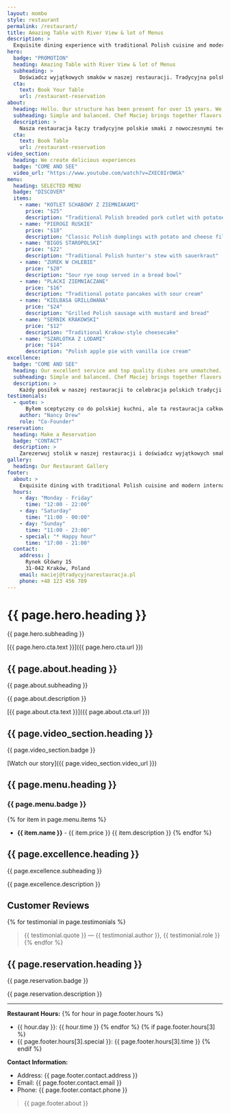 ```yaml
---
layout: mombo
style: restaurant
permalink: /restaurant/
title: Amazing Table with River View & lot of Menus
description: >
  Exquisite dining experience with traditional Polish cuisine and modern international dishes. Our restaurant has been serving exceptional food for over 15 years.
hero:
  badge: "PROMOTION"
  heading: Amazing Table with River View & lot of Menus
  subheading: >
    Doświadcz wyjątkowych smaków w naszej restauracji. Tradycyjna polska kuchnia spotyka się z nowoczesnymi international dishes.
  cta:
    text: Book Your Table
    url: /restaurant-reservation
about:
  heading: Hello. Our structure has been present for over 15 years. We make the best !
  subheading: Simple and balanced. Chef Maciej brings together flavors and specialties
  description: >
    Nasza restauracja łączy tradycyjne polskie smaki z nowoczesnymi technikami kulinarnymi. Każde danie to opowieść o pasji do gotowania i szacunku dla lokalnych składników.
  cta:
    text: Book Table
    url: /restaurant-reservation
video_section:
  heading: We create delicious experiences
  badge: "COME AND SEE"
  video_url: "https://www.youtube.com/watch?v=ZXEC0IrOWGk"
menu:
  heading: SELECTED MENU
  badge: "DISCOVER"
  items:
    - name: "KOTLET SCHABOWY Z ZIEMNIAKAMI"
      price: "$25"
      description: "Traditional Polish breaded pork cutlet with potatoes"
    - name: "PIEROGI RUSKIE"
      price: "$18"
      description: "Classic Polish dumplings with potato and cheese filling"
    - name: "BIGOS STAROPOLSKI"
      price: "$22"
      description: "Traditional Polish hunter's stew with sauerkraut"
    - name: "ZUREK W CHLEBIE"
      price: "$20"
      description: "Sour rye soup served in a bread bowl"
    - name: "PLACKI ZIEMNIACZANE"
      price: "$16"
      description: "Traditional potato pancakes with sour cream"
    - name: "KIELBASA GRILLOWANA"
      price: "$24"
      description: "Grilled Polish sausage with mustard and bread"
    - name: "SERNIK KRAKOWSKI"
      price: "$12"
      description: "Traditional Krakow-style cheesecake"
    - name: "SZARLOTKA Z LODAMI"
      price: "$14"
      description: "Polish apple pie with vanilla ice cream"
excellence:
  badge: "COME AND SEE"
  heading: Our excellent service and top quality dishes are unmatched. Pick the best.
  subheading: Simple and balanced. Chef Maciej brings together flavors and specialties
  description: >
    Każdy posiłek w naszej restauracji to celebracja polskich tradycji kulinarnych. Używamy tylko najświeższych, lokalnych składników, by stworzyć niezapomniane doznania smakowe.
testimonials:
  - quote: >
      Byłem sceptyczny co do polskiej kuchni, ale ta restauracja całkowicie zmieniła moje zdanie. Kotlet schabowy był perfekcyjny, a obsługa wyjątkowa.
    author: "Nancy Drew"
    role: "Co-Founder"
reservation:
  heading: Make a Reservation
  badge: "CONTACT"
  description: >
    Zarezerwuj stolik w naszej restauracji i doświadcz wyjątkowych smaków polskiej kuchni.
gallery:
  heading: Our Restaurant Gallery
footer:
  about: >
    Exquisite dining with traditional Polish cuisine and modern international dishes.
  hours:
    - day: "Monday - Friday"
      time: "12:00 - 22:00"
    - day: "Saturday"
      time: "11:00 - 00:00"
    - day: "Sunday"
      time: "11:00 - 23:00"
    - special: "* Happy hour"
      time: "17:00 - 21:00"
  contact:
    address: |
      Rynek Główny 15
      31-042 Kraków, Poland
    email: maciej@tradycyjnarestauracja.pl
    phone: +48 123 456 789
---
```


# {{ page.hero.heading }}

{{ page.hero.subheading }}

[{{ page.hero.cta.text }}]({{ page.hero.cta.url }})

## {{ page.about.heading }}

{{ page.about.subheading }}

{{ page.about.description }}

[{{ page.about.cta.text }}]({{ page.about.cta.url }})

## {{ page.video_section.heading }}

{{ page.video_section.badge }}

[Watch our story]({{ page.video_section.video_url }})

## {{ page.menu.heading }}

### {{ page.menu.badge }}

{% for item in page.menu.items %}
- **{{ item.name }}** - {{ item.price }}
  {{ item.description }}
{% endfor %}

## {{ page.excellence.heading }}

{{ page.excellence.subheading }}

{{ page.excellence.description }}

## Customer Reviews

{% for testimonial in page.testimonials %}
> {{ testimonial.quote }}
> — {{ testimonial.author }}, {{ testimonial.role }}
{% endfor %}

## {{ page.reservation.heading }}

{{ page.reservation.badge }}

{{ page.reservation.description }}

---

**Restaurant Hours:**
{% for hour in page.footer.hours %}
- {{ hour.day }}: {{ hour.time }}
{% endfor %}
{% if page.footer.hours[3] %}
- {{ page.footer.hours[3].special }}: {{ page.footer.hours[3].time }}
{% endif %}

**Contact Information:**
- Address: {{ page.footer.contact.address }}
- Email: {{ page.footer.contact.email }}
- Phone: {{ page.footer.contact.phone }}

> {{ page.footer.about }}